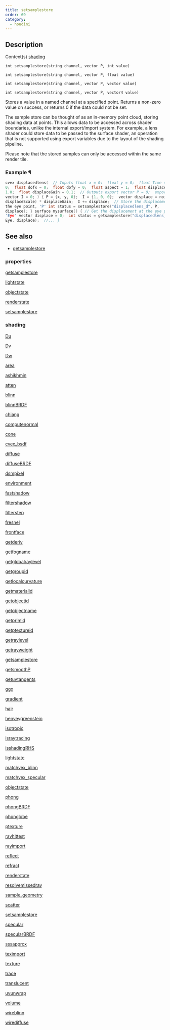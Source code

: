 ```yaml
---
title: setsamplestore
order: 69
category:
  - houdini
---
```


## Description

Context(s) [shading](../contexts/shading.html)

`int setsamplestore(string channel, vector P, int value)`

`int setsamplestore(string channel, vector P, float value)`

`int setsamplestore(string channel, vector P, vector value)`

`int setsamplestore(string channel, vector P, vector4 value)`

Stores a value in a named channel at a specified point. Returns a non-zero
value on success, or returns 0 if the data could not be set.

The sample store can be thought of as an in-memory point cloud, storing
shading data at points. This allows data to be accessed across shader
boundaries, unlike the internal export/import system. For example, a lens
shader could store data to be passed to the surface shader, an operation that
is not supported using export variables due to the layout of the shading
pipeline.

Please note that the stored samples can only be accessed within the same
render tile.

### Example ¶

```c
cvex displacedlens(  // Inputs float x = 0;  float y = 0;  float Time =
0;  float dofx = 0;  float dofy = 0;  float aspect = 1;  float displaceScale =
1.0;  float displaceGain = 0.1;  // Outputs export vector P = 0;  export
vector I = 0; ) { P = {x, y, 0};  I = {1, 0, 0};  vector displace = noise(P *
displaceScale) * displaceGain;  I += displace;  // Store the displacement at
the eye point, 'P' int status = setsamplestore("displacedlens_d", P,
displace); } surface mysurface() { // Get the displacement at the eye point,
'Eye' vector displace = 0;  int status = getsamplestore("displacedlens_d",
Eye, displace);  //... }
```

## See also

- [getsamplestore](getsamplestore.html)

### properties

[getsamplestore](getsamplestore.html)

[lightstate](lightstate.html)

[objectstate](objectstate.html)

[renderstate](renderstate.html)

[setsamplestore](setsamplestore.html)

### shading

[Du](Du.html)

[Dv](Dv.html)

[Dw](Dw.html)

[area](area.html)

[ashikhmin](ashikhmin.html)

[atten](atten.html)

[blinn](blinn.html)

[blinnBRDF](blinnBRDF.html)

[chiang](chiang.html)

[computenormal](computenormal.html)

[cone](cone.html)

[cvex_bsdf](cvex_bsdf.html)

[diffuse](diffuse.html)

[diffuseBRDF](diffuseBRDF.html)

[dsmpixel](dsmpixel.html)

[environment](environment.html)

[fastshadow](fastshadow.html)

[filtershadow](filtershadow.html)

[filterstep](filterstep.html)

[fresnel](fresnel.html)

[frontface](frontface.html)

[getderiv](getderiv.html)

[getfogname](getfogname.html)

[getglobalraylevel](getglobalraylevel.html)

[getgroupid](getgroupid.html)

[getlocalcurvature](getlocalcurvature.html)

[getmaterialid](getmaterialid.html)

[getobjectid](getobjectid.html)

[getobjectname](getobjectname.html)

[getprimid](getprimid.html)

[getptextureid](getptextureid.html)

[getraylevel](getraylevel.html)

[getrayweight](getrayweight.html)

[getsamplestore](getsamplestore.html)

[getsmoothP](getsmoothP.html)

[getuvtangents](getuvtangents.html)

[ggx](ggx.html)

[gradient](gradient.html)

[hair](hair.html)

[henyeygreenstein](henyeygreenstein.html)

[isotropic](isotropic.html)

[israytracing](israytracing.html)

[isshadingRHS](isshadingRHS.html)

[lightstate](lightstate.html)

[matchvex_blinn](matchvex_blinn.html)

[matchvex_specular](matchvex_specular.html)

[objectstate](objectstate.html)

[phong](phong.html)

[phongBRDF](phongBRDF.html)

[phonglobe](phonglobe.html)

[ptexture](ptexture.html)

[rayhittest](rayhittest.html)

[rayimport](rayimport.html)

[reflect](reflect.html)

[refract](refract.html)

[renderstate](renderstate.html)

[resolvemissedray](resolvemissedray.html)

[sample_geometry](sample_geometry.html)

[scatter](scatter.html)

[setsamplestore](setsamplestore.html)

[specular](specular.html)

[specularBRDF](specularBRDF.html)

[sssapprox](sssapprox.html)

[teximport](teximport.html)

[texture](texture.html)

[trace](trace.html)

[translucent](translucent.html)

[uvunwrap](uvunwrap.html)

[volume](volume.html)

[wireblinn](wireblinn.html)

[wirediffuse](wirediffuse.html)
